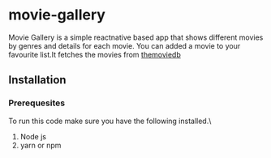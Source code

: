 # movie-gallery


Movie Gallery is a simple reactnative  based app that shows different movies by genres and details for each movie.
You can added a movie to your favourite list.It fetches the movies from [themoviedb](https://developers.themoviedb.org/3/movies/get-movie-details)

## Installation

### Prerequesites
To run this code make sure you have the following installed.\

1. Node js
2. yarn or npm 
